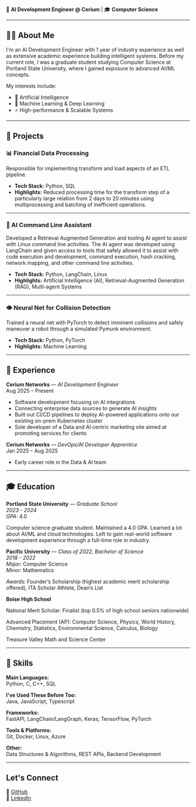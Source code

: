 🚀 **AI Development Engineer @ Cerium** | 🎓 **Computer Science**  

---

## 🧑‍💻 About Me
I'm an AI Development Engineer with 1 year of industry experience as well as extensive academic experience building intelligent systems. Before my current role, I was a graduate student studying Computer Science at Portland State University, where I gained exposure to advanced AI/ML concepts.  

My interests include:
- 🤖 Artificial Intelligence  
- 🧩 Machine Learning & Deep Learning  
- ⚡ High-performance & Scalable Systems  

---

## 📂 Projects

### 📊 Financial Data Processing
Responsible for implementing transform and load aspects of an ETL pipeline.  
- **Tech Stack:** Python, SQL
- **Highlights:** Reduced processing time for the transform step of a particularly large relation from 2 days to 20 minutes using multiprocessing and batching of inefficient operations.

---

### 🧠 AI Command Line Assistant
Developed a Retrieval Augmented Generation and tooling AI agent to assist with Linux command line activities. The AI agent was developed using LangChain and given access to tools that safely allowed it to assist with code execution and development, command execution, hash cracking, network mapping, and other command line activities.  
- **Tech Stack:** Python, LangChain, Linux
- **Highlights:** Artificial Intelligence (AI), Retrieval-Augmented Generation (RAG), Multi-agent Systems

---

### 👁️ Neural Net for Collision Detection
Trained a neural net with PyTorch to detect imminent collisions and safely maneuver a robot through a simulated Pymunk environment.  
- **Tech Stack:** Python, PyTorch
- **Highlights:** Machine Learning

---

## 📜 Experience

**Cerium Networks** — *AI Development Engineer*  
Aug 2025 – Present  
- Software development focusing on AI integrations
- Connecting enterprise data sources to generate AI insights
- Built out CI/CD pipelines to deploy AI-powered applications onto our existing on-prem Kubernetes cluster
- Sole developer of a Data and AI centric marketing site aimed at promoting services for clients

**Cerium Networks** — *DevOps/AI Developer Apprentice*  
Jan 2025 – Aug 2025  
- Early career role in the Data & AI team  

---

## 🎓 Education

**Portland State University** — *Graduate School*  
*2023 - 2024*  
*GPA:* 4.0  

Computer science graduate student. Maintained a 4.0 GPA. Learned a lot about AI/ML and cloud technologies. Left to gain real-world software development experience through a full-time role in industry.

**Pacific University** — *Class of 2022, Bachelor of Science*  
*2018 - 2022*  
*Major:* Computer Science  
*Minor:* Mathematics  

*Awards:* Founder’s Scholarship (highest academic merit scholarship offered), ITA Scholar Athlete, Dean’s List

**Boise High School**  

National Merit Scholar: Finalist (top 0.5% of high school seniors nationwide)  

Advanced Placement (AP): Computer Science, Physics, World History, Chemistry, Statistics, Environmental Science, Calculus, Biology  

Treasure Valley Math and Science Center

---

## 🔧 Skills

**Main Languages:**  
Python, C, C++, SQL  

**I've Used These Before Too:**  
Java, JavaScript, Typescript  

**Frameworks:**  
FastAPI, LangChain/LangGraph, Keras, TensorFlow, PyTorch  

**Tools & Platforms:**  
Git, Docker, Linux, Azure  

**Other:**  
Data Structures & Algorithms, REST APIs, Backend Development  

---

## Let's Connect

  🐙 [GitHub](https://github.com/garretsk)  
  💼 [LinkedIn](https://www.linkedin.com/in/garret-katayama/)  
